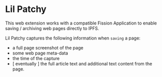 # Lil Patchy

This web extension works with a compatible Fission Application to enable saving / archiving web pages directly to IPFS. 

Lil Patchy captures the following information when `saving` a page:

* a full page screenshot of the page
* some web page meta-data 
* the time of the capture
* [ eventually ] the full article text and additional text content from the page.
